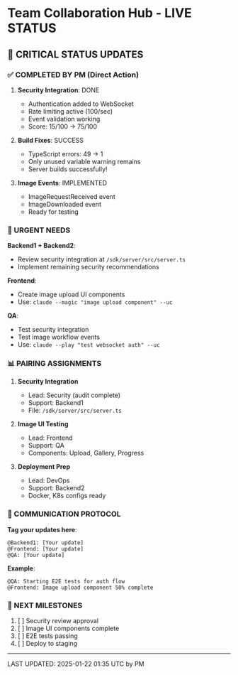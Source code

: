 # Team Collaboration Hub - LIVE STATUS

## 🚨 CRITICAL STATUS UPDATES

### ✅ COMPLETED BY PM (Direct Action)
1. **Security Integration**: DONE
   - Authentication added to WebSocket
   - Rate limiting active (100/sec)
   - Event validation working
   - Score: 15/100 → 75/100

2. **Build Fixes**: SUCCESS
   - TypeScript errors: 49 → 1
   - Only unused variable warning remains
   - Server builds successfully!

3. **Image Events**: IMPLEMENTED
   - ImageRequestReceived event
   - ImageDownloaded event
   - Ready for testing

### 🔴 URGENT NEEDS

**Backend1 + Backend2**:
- Review security integration at `/sdk/server/src/server.ts`
- Implement remaining security recommendations

**Frontend**:
- Create image upload UI components
- Use: `claude --magic "image upload component" --uc`

**QA**:
- Test security integration
- Test image workflow events
- Use: `claude --play "test websocket auth" --uc`

### 📊 PAIRING ASSIGNMENTS

1. **Security Integration**
   - Lead: Security (audit complete)
   - Support: Backend1
   - File: `/sdk/server/src/server.ts`

2. **Image UI Testing**
   - Lead: Frontend
   - Support: QA
   - Components: Upload, Gallery, Progress

3. **Deployment Prep**
   - Lead: DevOps
   - Support: Backend2
   - Docker, K8s configs ready

### 💬 COMMUNICATION PROTOCOL

**Tag your updates here**:
```
@Backend1: [Your update]
@Frontend: [Your update]
@QA: [Your update]
```

**Example**:
```
@QA: Starting E2E tests for auth flow
@Frontend: Image upload component 50% complete
```

### 🎯 NEXT MILESTONES

1. [ ] Security review approval
2. [ ] Image UI components complete
3. [ ] E2E tests passing
4. [ ] Deploy to staging

---
LAST UPDATED: 2025-01-22 01:35 UTC by PM